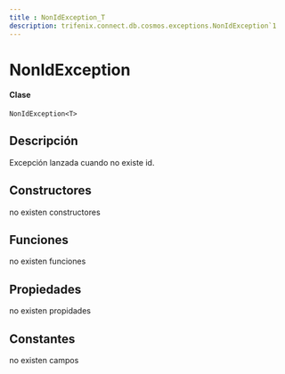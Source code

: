 ```yaml
---
title : NonIdException_T
description: trifenix.connect.db.cosmos.exceptions.NonIdException`1
---
```


# NonIdException<T>

<CodeBlock slots = 'heading, code' repeat = '1' languages = 'C#' />

#### Clase
```
NonIdException<T>
```

## Descripción
Excepción lanzada cuando no existe id.
## Constructores

no existen constructores


## Funciones

no existen funciones

## Propiedades

no existen propidades

## Constantes
no existen campos

